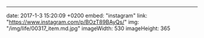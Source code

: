 ---
date: 2017-1-3 15:20:09 +0200
embed: "instagram"
link: "https://www.instagram.com/p/BOzT89BAyQs/"
img: "/img/life/00317_item.md.jpg"
imageWidth: 530
imageHeight: 365
